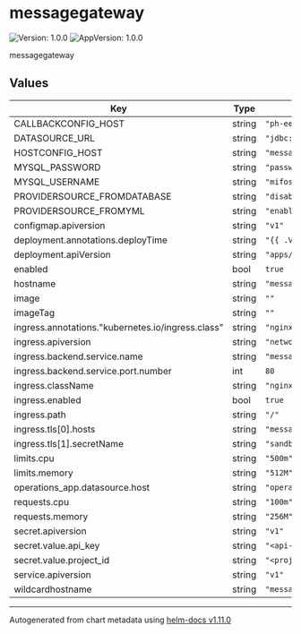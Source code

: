 # messagegateway

![Version: 1.0.0](https://img.shields.io/badge/Version-1.0.0-informational?style=flat-square) ![AppVersion: 1.0.0](https://img.shields.io/badge/AppVersion-1.0.0-informational?style=flat-square)

messagegateway

## Values

| Key | Type | Default | Description |
|-----|------|---------|-------------|
| CALLBACKCONFIG_HOST | string | `"ph-ee-connector-notifications"` |  |
| DATASOURCE_URL | string | `"jdbc:mysql:thin://operationsmysql:3306/messagegateway"` |  |
| HOSTCONFIG_HOST | string | `"message-gateway"` |  |
| MYSQL_PASSWORD | string | `"password"` |  |
| MYSQL_USERNAME | string | `"mifos"` |  |
| PROVIDERSOURCE_FROMDATABASE | string | `"disabled"` |  |
| PROVIDERSOURCE_FROMYML | string | `"enabled"` |  |
| configmap.apiversion | string | `"v1"` |  |
| deployment.annotations.deployTime | string | `"{{ .Values.deployTime }}"` |  |
| deployment.apiVersion | string | `"apps/v1"` |  |
| enabled | bool | `true` |  |
| hostname | string | `"messagegateway.sandbox.mifos.io"` |  |
| image | string | `""` |  |
| imageTag | string | `""` |  |
| ingress.annotations."kubernetes.io/ingress.class" | string | `"nginx"` |  |
| ingress.apiversion | string | `"networking.k8s.io/v1"` |  |
| ingress.backend.service.name | string | `"message-gateway"` |  |
| ingress.backend.service.port.number | int | `80` |  |
| ingress.className | string | `"nginx"` |  |
| ingress.enabled | bool | `true` |  |
| ingress.path | string | `"/"` |  |
| ingress.tls[0].hosts | string | `"messagegateway.sandbox.mifos.io"` |  |
| ingress.tls[1].secretName | string | `"sandbox-secret"` |  |
| limits.cpu | string | `"500m"` |  |
| limits.memory | string | `"512M"` |  |
| operations_app.datasource.host | string | `"operationsmysql"` |  |
| requests.cpu | string | `"100m"` |  |
| requests.memory | string | `"256M"` |  |
| secret.apiversion | string | `"v1"` |  |
| secret.value.api_key | string | `"<api-key>"` |  |
| secret.value.project_id | string | `"<project-id>"` |  |
| service.apiversion | string | `"v1"` |  |
| wildcardhostname | string | `"messagegateway.sandbox.mifos.io"` |  |

----------------------------------------------
Autogenerated from chart metadata using [helm-docs v1.11.0](https://github.com/norwoodj/helm-docs/releases/v1.11.0)
